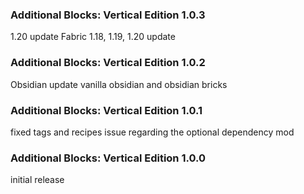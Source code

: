 ### Additional Blocks: Vertical Edition 1.0.3
1.20 update
Fabric 1.18, 1.19, 1.20 update

### Additional Blocks: Vertical Edition 1.0.2
Obsidian update
vanilla obsidian and obsidian bricks

### Additional Blocks: Vertical Edition 1.0.1
fixed tags and recipes issue regarding the optional dependency mod

### Additional Blocks: Vertical Edition 1.0.0
initial release

